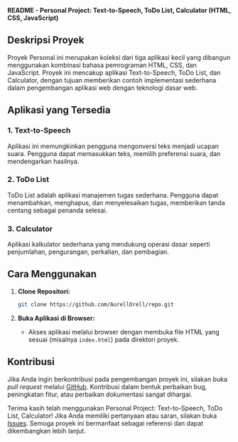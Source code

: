 **README - Personal Project: Text-to-Speech, ToDo List, Calculator (HTML, CSS, JavaScript)**

## Deskripsi Proyek

Proyek Personal ini merupakan koleksi dari tiga aplikasi kecil yang dibangun menggunakan kombinasi bahasa pemrograman HTML, CSS, dan JavaScript. Proyek ini mencakup aplikasi Text-to-Speech, ToDo List, dan Calculator, dengan tujuan memberikan contoh implementasi sederhana dalam pengembangan aplikasi web dengan teknologi dasar web.

## Aplikasi yang Tersedia

### 1. Text-to-Speech
Aplikasi ini memungkinkan pengguna mengonversi teks menjadi ucapan suara. Pengguna dapat memasukkan teks, memilih preferensi suara, dan mendengarkan hasilnya.

### 2. ToDo List
ToDo List adalah aplikasi manajemen tugas sederhana. Pengguna dapat menambahkan, menghapus, dan menyelesaikan tugas, memberikan tanda centang sebagai penanda selesai.

### 3. Calculator
Aplikasi kalkulator sederhana yang mendukung operasi dasar seperti penjumlahan, pengurangan, perkalian, dan pembagian.

## Cara Menggunakan

1. **Clone Repositori:**
   ```bash
   git clone https://github.com/AurellOrell/repo.git
   ```

2. **Buka Aplikasi di Browser:**
   - Akses aplikasi melalui browser dengan membuka file HTML yang sesuai (misalnya `index.html`) pada direktori proyek.

## Kontribusi

Jika Anda ingin berkontribusi pada pengembangan proyek ini, silakan buka *pull request* melalui [GitHub](https://github.com/AurellOrell/repo/pulls). Kontribusi dalam bentuk perbaikan bug, peningkatan fitur, atau perbaikan dokumentasi sangat dihargai.

Terima kasih telah menggunakan Personal Project: Text-to-Speech, ToDo List, Calculator! Jika Anda memiliki pertanyaan atau saran, silakan buka [Issues](https://github.com/AurellOrell/repo/issues). Semoga proyek ini bermanfaat sebagai referensi dan dapat dikembangkan lebih lanjut.

